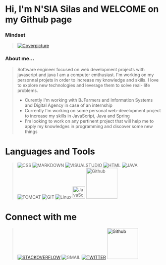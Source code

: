 # Hi, I'm **N'SIA Silas** and **WELCOME** on my Github page 

### **Mindset**
>[![Coverpicture](https://images2.alphacoders.com/776/776014.jpg)](https://github.com/6las29)

### **About me...**
>Software engineer focused on web development projects with javascript and java I am a computer emthusiast. I'm working on my personnal projets in order to increase my knowledge and skills. I love to explore new technologies and leverage them to solve real- life problems. 
>
> - Curently I'm working with BJFarmers and Information Systems and Digital Agency in case of an internship 
> - Currently I'm working on  some personal web-development project to increase my skills in JavaScript, Java and Spring 
> - I'm looking to work on any pertinent project that will help me to apply my knowledges in programming and discover some new things 
>


 # **Languages and Tools**

>![CSS](https://www.vectorlogo.zone/logos/w3_css/w3_css-ar21.svg) 
![MARKDOWN](https://www.vectorlogo.zone/logos/commonmark/commonmark-ar21.svg) 
![VISUALSTUDIO](https://www.vectorlogo.zone/logos/visualstudio_code/visualstudio_code-ar21.svg)
![HTML](https://www.vectorlogo.zone/logos/w3_html5/w3_html5-ar21.svg) 
![JAVA](https://www.vectorlogo.zone/logos/java/java-ar21.svg)
![TOMCAT](https://www.vectorlogo.zone/logos/apache_tomcat/apache_tomcat-ar21.svg)
![GIT](https://www.vectorlogo.zone/logos/git-scm/git-scm-ar21.svg)
![Linux](https://www.vectorlogo.zone/logos/archlinux/archlinux-ar21.svg) 
><img src=https://user-images.githubusercontent.com/109312758/183715382-f7ea69e4-fdf4-4a53-ba30-f76e0613e3e1.svg width="40" alt="JavaScript"> 
><img src=https://user-images.githubusercontent.com/109312758/183715370-e47b384e-ac04-464f-8b1c-daffb18b87ac.svg width="100" alt="Github">


 # **Connect with me**

 >[![STACKOVERFLOW](https://www.vectorlogo.zone/logos/stackoverflow/stackoverflow-ar21.svg)](https://stackoverflow.com/users/16334370/kev-silas)
 ![GMAIL](https://www.vectorlogo.zone/logos/gmail/gmail-ar21.svg)
 [![TWITTER](https://www.vectorlogo.zone/logos/twitter/twitter-ar21.svg)](https://twitter.com/silas_charo)
 <a href="https://github.com/6las29"><img src=https://user-images.githubusercontent.com/109312758/183715370-e47b384e-ac04-464f-8b1c-daffb18b87ac.svg width="100" alt="Github"></a>

